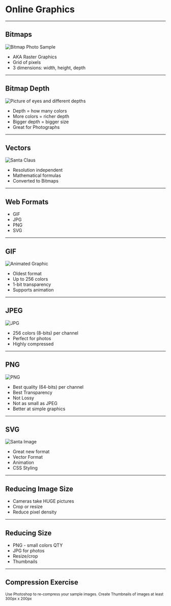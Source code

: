 <!-- .slide: data-state="title" -->

# Online Graphics

---

## Bitmaps
<!-- .slide: data-state="textonimage" data-background-image="images/jess.jpg" -->

![Bitmap Photo Sample]()

- AKA Raster Graphics
- Grid of pixels
- 3 dimensions: width, height, depth

---

## Bitmap Depth
<!-- .slide: data-state="textonimage" data-background-image="images/eyes_depth.png" -->

![Picture of eyes and different depths](images/eyes_depth.png)

- Depth = how many colors
- More colors = richer depth
- Bigger depth = bigger size
- Great for Photographs


---

## Vectors

![Santa Claus](images/santa.svg)<!-- .element:  style="height: 50vh"-->

- Resolution independent
- Mathematical formulas
- Converted to Bitmaps

---

## Web Formats
- GIF
- JPG
- PNG
- SVG

---

## GIF
![Animated Graphic](images/flipthroughfaces.gif)<!-- .element:  style="max-width: 50vw"-->
- Oldest format
- Up to 256 colors
- 1-bit transparency
- Supports animation

---

## JPEG
![JPG](images/jesstall.jpg)<!-- .element:  style="max-width: 40vw"-->

- 256 colors (8-bits) per channel
- Perfect for photos
- Highly compressed

---

## PNG
![PNG](images/subdomains.png)<!-- .element:  style="max-width: 40vw"-->

- Best quality (64-bits) per channel
- Best Transparency
- Not Lossy
- Not as small as JPEG
- Better at simple graphics

---

## SVG
![Santa Image](images/santa.svg)<!-- .element:  style="max-width: 40vw"-->

- Great new format
- Vector Format
- Animation
- CSS Styling

---

## Reducing Image Size
- Cameras take HUGE pictures
- Crop or resize
- Reduce pixel density

---

## Reducing Size
- PNG - small colors QTY
- JPG for photos
- Resize/crop
- Thumbnails

---
<!-- .slide: data-state="title" -->

## Compression Exercise

<small>Use Photoshop to re-compress your sample images. Create Thumbnails of images at least 300px x 200px</small>
